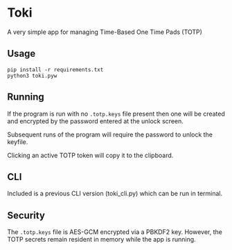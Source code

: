# Toki
A very simple app for managing Time-Based One Time Pads (TOTP)

## Usage
```
pip install -r requirements.txt
python3 toki.pyw
```

## Running
If the program is run with no `.totp.keys` file present then one will be created and encrypted by the password entered
at the unlock screen.

Subsequent runs of the program will require the password to unlock the keyfile.

Clicking an active TOTP token will copy it to the clipboard.

## CLI
Included is a previous CLI version (toki_cli.py) which can be run in terminal.

## Security
The `.totp.keys` file is AES-GCM encrypted via a PBKDF2 key.
However, the TOTP secrets remain resident in memory while the app is running.
